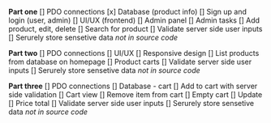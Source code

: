 **Part one**
[] PDO connections
[x] Database (product info)
[] Sign up and login (user, admin)
[] UI/UX (frontend)
[] Admin panel
[] Admin tasks
[] Add product, edit, delete
[] Search for product
[] Validate server side user inputs
[] Serurely store sensetive data *not in source code*

**Part two**
[] PDO connections
[] UI/UX
[] Responsive design
[] List products from database on homepage
[] Product carts
[] Validate server side user inputs
[] Serurely store sensetive data *not in source code*

**Part three**
[] PDO connections
[] Database - cart
[] Add to cart with server side validation
[] Cart view
[] Remove item from cart
[] Empty cart
[] Update
[] Price total
[] Validate server side user inputs
[] Serurely store sensetive data *not in source code*